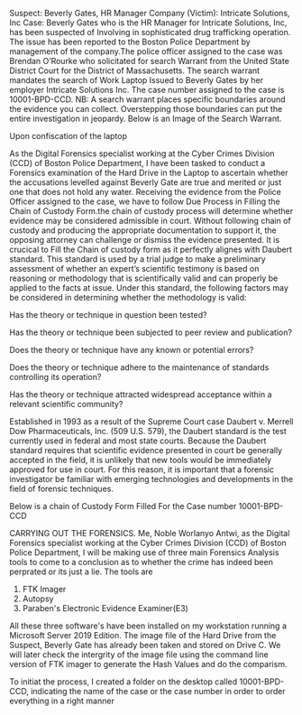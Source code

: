 Suspect: Beverly Gates, HR Manager
Company (Victim): Intricate Solutions, Inc
Case:
Beverly Gates who is the HR Manager for Intricate Solutions, Inc, has been suspected of Involving in  sophisticated drug trafficking operation. The issue has been reported to the  Boston Police Department by management of the company.The police officer assigned to the case was Brendan O’Rourke who solicitated for  search Warrant from the United State District Court for the District of Massachusetts. The search warrant mandates the search of Work Laptop Issued to Beverly Gates by her employer Intricate Solutions Inc. The case number assigned to the case is  10001-BPD-CCD.
NB: A search warrant places specific boundaries around the evidence you can collect. Overstepping those boundaries can put the entire investigation in jeopardy.
Below is an Image of the Search Warrant.


Upon confiscation of the laptop

 As the Digital Forensics specialist working at the Cyber Crimes Division (CCD) of Boston Police Department, I have been tasked to conduct a Forensics examination of the Hard Drive in the Laptop to ascertain whether the accusations levelled against Beverly Gate are true and merited or just one that does not hold any water. Receiving the evidence from the Police Officer assigned to the case, we have to follow Due Process in Filling the Chain of Custody Form.the chain of custody process will determine whether evidence may be considered admissible in court. Without following chain of custody and producing the appropriate documentation to support it, the opposing attorney can challenge or dismiss the evidence presented. It is crucical to Fill the Chain of custody form as it perfectly alignes with Daubert standard. 
This standard is used by a trial judge to make a preliminary assessment of whether an expert’s scientific testimony is based on reasoning or methodology that is scientifically valid and can properly be applied to the facts at issue. Under this standard, the following factors may be considered in determining whether the methodology is valid:



Has the theory or technique in question been tested?


Has the theory or technique been subjected to peer review and publication?


Does the theory or technique have any known or potential errors?


Does the theory or technique adhere to the maintenance of standards controlling its operation?


Has the theory or technique attracted widespread acceptance within a relevant scientific community?


Established in 1993 as a result of the Supreme Court case Daubert v. Merrell Dow Pharmaceuticals, Inc. (509 U.S. 579), the Daubert standard is the test currently used in federal and most state courts. Because the Daubert standard requires that scientific evidence presented in court be generally accepted in the field, it is unlikely that new tools would be immediately approved for use in court. For this reason, it is important that a forensic investigator be familiar with emerging technologies and developments in the field of forensic techniques. 

Below is a chain of Custody Form Filled For the Case number 10001-BPD-CCD

CARRYING OUT THE FORENSICS.
Me, Noble Worlanyo Antwi, as the Digital Forensics specialist working at the Cyber Crimes Division (CCD) of Boston Police Department, I will be making use of three main Forensics Analysis tools to come to a conclusion as to whether the crime has indeed been perprated or its just a lie. The tools are
1. FTK Imager
2. Autopsy
3. Paraben's Electronic Evidence Examiner(E3)

All these three software's have been installed on my workstation running a Microsoft Server 2019 Edition. The image file of the Hard Drive from the Suspect, Beverly Gate has already been taken and stored on Drive C. We will later check the intergrity of the image file using the command line version of FTK imager to generate the Hash Values and do the comparism.

To initiat the process, I created a folder on the desktop called 10001-BPD-CCD, indicating the name of the case or the case number in order to order everything in a right manner



